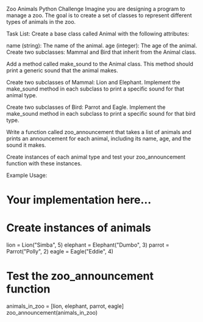 Zoo Animals Python Challenge
Imagine you are designing a program to manage a zoo. The goal is to create a set of classes to represent different types of animals in the zoo.

Task List:
Create a base class called Animal with the following attributes:

name (string): The name of the animal.
age (integer): The age of the animal.
Create two subclasses: Mammal and Bird that inherit from the Animal class.

Add a method called make_sound to the Animal class. This method should print a generic sound that the animal makes.

Create two subclasses of Mammal: Lion and Elephant. Implement the make_sound method in each subclass to print a specific sound for that animal type.

Create two subclasses of Bird: Parrot and Eagle. Implement the make_sound method in each subclass to print a specific sound for that bird type.

Write a function called zoo_announcement that takes a list of animals and prints an announcement for each animal, including its name, age, and the sound it makes.

Create instances of each animal type and test your zoo_announcement function with these instances.

Example Usage:
# Your implementation here...

# Create instances of animals
lion = Lion("Simba", 5)
elephant = Elephant("Dumbo", 3)
parrot = Parrot("Polly", 2)
eagle = Eagle("Eddie", 4)

# Test the zoo_announcement function
animals_in_zoo = [lion, elephant, parrot, eagle]
zoo_announcement(animals_in_zoo)